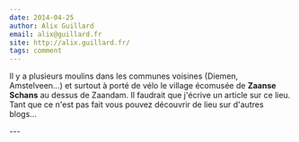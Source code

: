 ```yaml
---
date: 2014-04-25
author: Alix Guillard
email: alix@guillard.fr
site: http://alix.guillard.fr/
tags: comment
---
```


<p>Il y a plusieurs moulins dans les communes voisines (Diemen, Amstelveen...) et surtout à porté de vélo le village écomusée de <strong>Zaanse Schans</strong> au dessus de Zaandam. Il faudrait que j'écrive un article sur ce lieu. Tant que ce n'est pas fait vous pouvez découvrir de lieu sur d'autres blogs...</p>
---